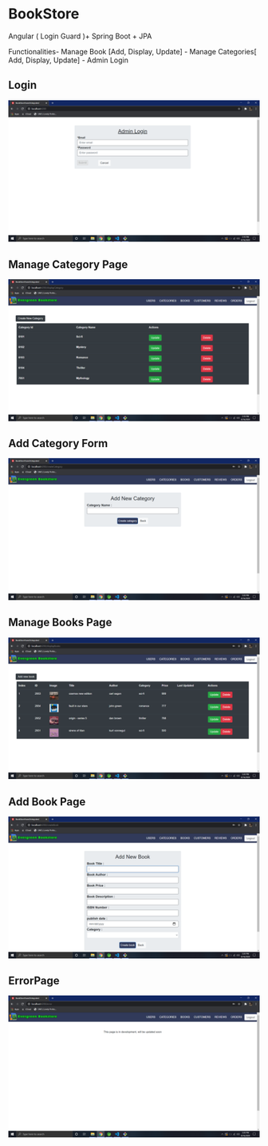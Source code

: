 # BookStore
Angular ( Login Guard )+ Spring Boot + JPA

Functionalities- Manage Book [Add, Display, Update] 
               - Manage Categories[ Add, Display, Update]
               - Admin Login      
## Login 
![Alt text](https://github.com/shashkhr25/BookStore/blob/master/screenshots/login.png)

## Manage Category Page
![Alt text](https://github.com/shashkhr25/BookStore/blob/master/screenshots/category.png)

## Add Category Form
![Alt text](https://github.com/shashkhr25/BookStore/blob/master/screenshots/addCategory.png)

## Manage Books Page
![Alt page](https://github.com/shashkhr25/BookStore/blob/master/screenshots/books.png)

## Add Book Page
![Alt text](https://github.com/shashkhr25/BookStore/blob/master/screenshots/addbooks.png)

## ErrorPage
![Alt text](https://github.com/shashkhr25/BookStore/blob/master/screenshots/Error.png)
